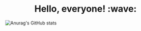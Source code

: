 <h1 align='center'> Hello, everyone! :wave:</h1>
<img style="text-align: center;" src="https://github-readme-stats.vercel.app/api?username=dngda&show_icons=true&theme=dracula" alt="Anurag's GitHub stats">
